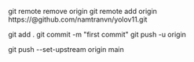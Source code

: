 git remote remove origin
git remote add origin https://@github.com/namtranvn/yolov11.git

git add .
git commit -m "first commit"
git push -u origin

git push --set-upstream origin main